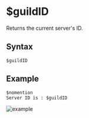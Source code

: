 # $guildID
Returns the current server's ID.

## Syntax
```
$guildID
```

## Example
```
$nomention 
Server ID is : $guildID
```
![example](https://user-images.githubusercontent.com/70468667/219971308-f7d8d7dd-4d1d-4e82-9548-921bbd29e737.jpg)
